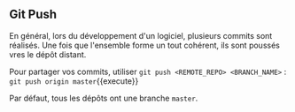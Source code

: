 ## Git Push

En général, lors du développement d'un logiciel, plusieurs commits sont réalisés. Une fois que l'ensemble forme un tout cohérent, ils sont poussés vres le dépôt distant.

Pour partager vos commits, utiliser `git push <REMOTE_REPO> <BRANCH_NAME>` :
`git push origin master`{{execute}}

Par défaut, tous les dépôts ont une branche `master`.

